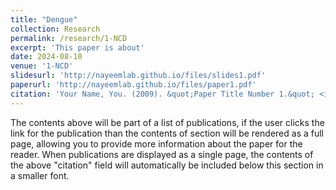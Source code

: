 ```yaml
---
title: "Dengue"
collection: Research
permalink: /research/1-NCD
excerpt: 'This paper is about'
date: 2024-08-10
venue: '1-NCD'
slidesurl: 'http://nayeemlab.github.io/files/slides1.pdf'
paperurl: 'http://nayeemlab.github.io/files/paper1.pdf'
citation: 'Your Name, You. (2009). &quot;Paper Title Number 1.&quot; <i>Journal 1</i>. 1(1).'
---
```


The contents above will be part of a list of publications, if the user clicks the link for the publication than the contents of section will be rendered as a full page, allowing you to provide more information about the paper for the reader. When publications are displayed as a single page, the contents of the above "citation" field will automatically be included below this section in a smaller font.
